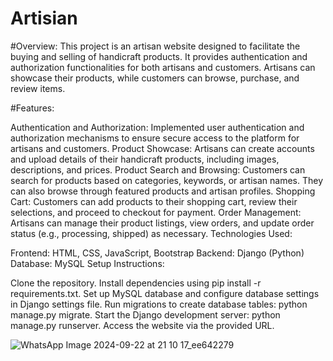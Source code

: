 # Artisian

#Overview:
This project is an artisan website designed to facilitate the buying and selling of handicraft products. It provides authentication and authorization functionalities for both artisans and customers. Artisans can showcase their products, while customers can browse, purchase, and review items.

#Features:

Authentication and Authorization: Implemented user authentication and authorization mechanisms to ensure secure access to the platform for artisans and customers.
Product Showcase: Artisans can create accounts and upload details of their handicraft products, including images, descriptions, and prices.
Product Search and Browsing: Customers can search for products based on categories, keywords, or artisan names. They can also browse through featured products and artisan profiles.
Shopping Cart: Customers can add products to their shopping cart, review their selections, and proceed to checkout for payment.
Order Management: Artisans can manage their product listings, view orders, and update order status (e.g., processing, shipped) as necessary.
Technologies Used:

Frontend: HTML, CSS, JavaScript, Bootstrap
Backend: Django (Python)
Database: MySQL
Setup Instructions:

Clone the repository.
Install dependencies using pip install -r requirements.txt.
Set up MySQL database and configure database settings in Django settings file.
Run migrations to create database tables: python manage.py migrate.
Start the Django development server: python manage.py runserver.
Access the website via the provided URL.

![WhatsApp Image 2024-09-22 at 21 10 17_ee642279](https://github.com/user-attachments/assets/5e42464a-d53b-4928-9d6d-d5f0dcbf502a)

